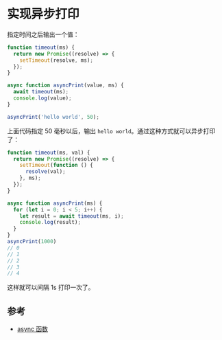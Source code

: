 # 实现异步打印

指定时间之后输出一个值：

```js
function timeout(ms) {
  return new Promise((resolve) => {
    setTimeout(resolve, ms);
  });
}

async function asyncPrint(value, ms) {
  await timeout(ms);
  console.log(value);
}

asyncPrint('hello world', 50);
```

上面代码指定 50 毫秒以后，输出 `hello world`。通过这种方式就可以异步打印了：

```js
function timeout(ms, val) {
  return new Promise((resolve) => {
    setTimeout(function () {
      resolve(val);
    }, ms);
  });
}

async function asyncPrint(ms) {
  for (let i = 0; i < 5; i++) {
    let result = await timeout(ms, i);
    console.log(result);
  }
}
asyncPrint(1000)
// 0
// 1
// 2
// 3
// 4
```

这样就可以间隔 1s 打印一次了。

## 参考

- [async 函数](http://es6.ruanyifeng.com/#docs/async)